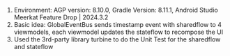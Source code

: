 1. Environment: AGP version: 8.10.0, Gradle Version: 8.11.1, Android Studio Meerkat Feature Drop | 2024.3.2
2. Basic idea: GlobalEventBus sends timestamp event with sharedflow to 4 viewmodels, each viewmodel updates the stateflow to recompose the UI
3. Used the 3rd-party library turbine to do the Unit Test for the sharedflow and stateflow




   
